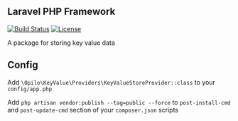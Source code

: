 ## Laravel PHP Framework

[![Build Status](https://travis-ci.org/saeedazizi/key-value-store.svg)](https://travis-ci.org/saeedazizi/key-value-store)
[![License](https://poser.pugx.org/laravel/framework/license.svg)](http://opensource.org/licenses/MIT)

A package for storing key value data

## Config

Add ```\Opilo\KeyValue\Providers\KeyValueStoreProvider::class``` to your ```config/app.php```

Add ```php artisan vendor:publish --tag=public --force``` to ```post-install-cmd``` and ```post-update-cmd``` section of your ```composer.json``` scripts